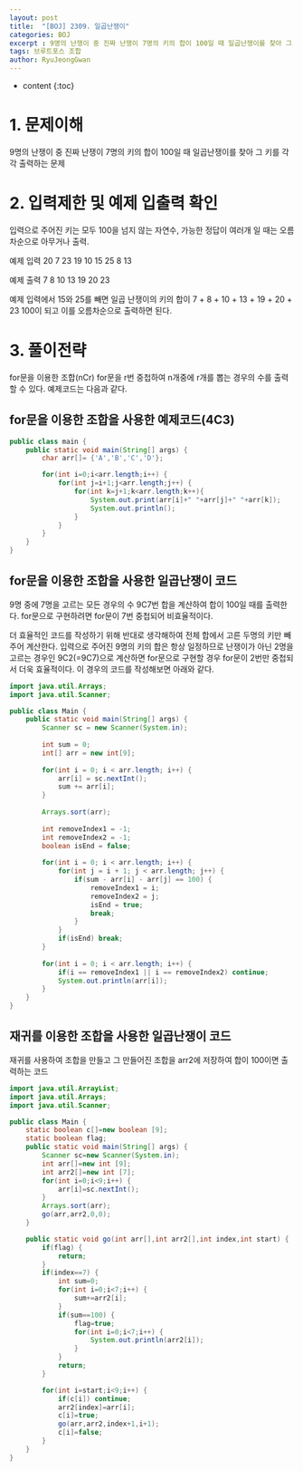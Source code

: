 ```yaml
---
layout: post
title:  "[BOJ] 2309. 일곱난쟁이"
categories: BOJ
excerpt : 9명의 난쟁이 중 진짜 난쟁이 7명의 키의 합이 100일 때 일곱난쟁이를 찾아 그 키를 각각 출력
tags: 브루트포스 조합
author: RyuJeongGwan
---
```


* content
{:toc}


# 1. 문제이해
[](https://boj.kr/2309)
9명의 난쟁이 중 진짜 난쟁이 7명의 키의 합이 100일 때 일곱난쟁이를 찾아 그 키를 각각 출력하는 문제

# 2. 입력제한 및 예제 입출력 확인
입력으로 주어진 키는 모두 100을 넘지 않는 자연수, 가능한 정답이 여러개 일 때는 오름차순으로 아무거나 출력.

예제 입력
20
7
23
19
10
15
25
8
13

예제 출력
7
8
10
13
19
20
23

예제 입력에서 15와 25를 빼면
일곱 난쟁이의 키의 합이 
7 + 8 + 10 + 13 + 19 + 20 + 23
100이 되고 이를 오름차순으로 출력하면 된다.

# 3. 풀이전략
for문을 이용한 조합(nCr)
for문을 r번 중첩하여 n개중에 r개를 뽑는 경우의 수를 출력할 수 있다.
예제코드는 다음과 같다.

## for문을 이용한 조합을 사용한 예제코드(4C3)
``` java
public class main {
	public static void main(String[] args) {
		char arr[]= {'A','B','C','D'};

		for(int i=0;i<arr.length;i++) {
			for(int j=i+1;j<arr.length;j++) {
				for(int k=j+1;k<arr.length;k++){
					System.out.print(arr[i]+" "+arr[j]+" "+arr[k]);
					System.out.println();
				}
			}
		}		
	}
}
```

## for문을 이용한 조합을 사용한 일곱난쟁이 코드
9명 중에 7명을 고르는 모든 경우의 수 9C7번 합을 계산하여 합이 100일 때를 출력한다.
for문으로 구현하려면 for문이 7번 중첩되어 비효율적이다.

더 효율적인 코드를 작성하기 위해 반대로 생각해하여 전체 합에서 고른 두명의 키만 빼주어 계산한다. 
입력으로 주어진 9명의 키의 합은 항상 일정하므로 난쟁이가 아닌 2명을 고르는 경우인 9C2(=9C7)으로 계산하면 for문으로 구현할 경우 for문이 2번만 중첩되서 더욱 효율적이다. 이 경우의 코드를 작성해보면 아래와 같다.

``` java
import java.util.Arrays;
import java.util.Scanner;

public class Main {
	public static void main(String[] args) {
		Scanner sc = new Scanner(System.in);
		
		int sum = 0;
		int[] arr = new int[9];
		
		for(int i = 0; i < arr.length; i++) {
			arr[i] = sc.nextInt();
			sum += arr[i];
		}
		
		Arrays.sort(arr);
		
		int removeIndex1 = -1;
		int removeIndex2 = -1;
		boolean isEnd = false; 
		
		for(int i = 0; i < arr.length; i++) {
			for(int j = i + 1; j < arr.length; j++) {
				if(sum - arr[i] - arr[j] == 100) {
					removeIndex1 = i;
					removeIndex2 = j;
					isEnd = true;
					break;
				}				
			}
			if(isEnd) break;
		}
		
		for(int i = 0; i < arr.length; i++) {
			if(i == removeIndex1 || i == removeIndex2) continue;
			System.out.println(arr[i]);
		}		
	}
}
```

## 재귀를 이용한 조합을 사용한 일곱난쟁이 코드
재귀를 사용하여 조합을 만들고 그 만들어진 조합을 arr2에 저장하여 합이 100이면 출력하는 코드
``` java
import java.util.ArrayList;
import java.util.Arrays;
import java.util.Scanner;

public class Main {
	static boolean c[]=new boolean [9];
	static boolean flag;
	public static void main(String[] args) {
		Scanner sc=new Scanner(System.in);
		int arr[]=new int [9];
		int arr2[]=new int [7];
		for(int i=0;i<9;i++) {
			arr[i]=sc.nextInt();
		}
		Arrays.sort(arr);
		go(arr,arr2,0,0);
	}

	public static void go(int arr[],int arr2[],int index,int start) {
		if(flag) {
			return;
		}
		if(index==7) {
			int sum=0;
			for(int i=0;i<7;i++) {
				sum+=arr2[i];
			}
			if(sum==100) {
				flag=true;
				for(int i=0;i<7;i++) {
					System.out.println(arr2[i]);
				}
			}
			return;
		}

		for(int i=start;i<9;i++) {
			if(c[i]) continue;
			arr2[index]=arr[i];
			c[i]=true;
			go(arr,arr2,index+1,i+1);
			c[i]=false;
		}
	}
}
```